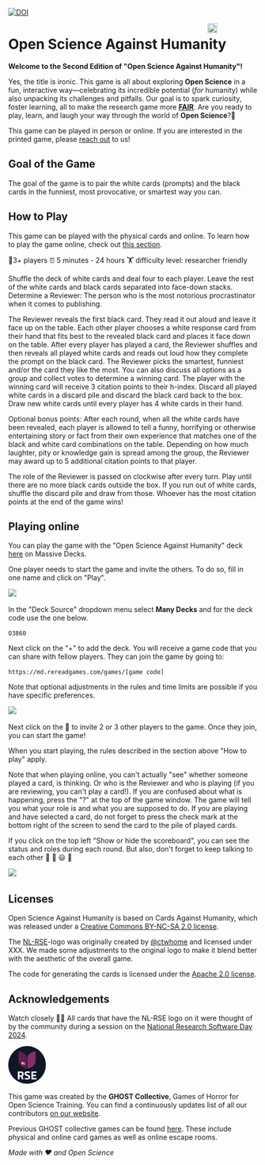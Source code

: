 [![DOI](https://zenodo.org/badge/DOI/10.5281/zenodo.10017280.svg)](https://doi.org/10.5281/zenodo.10017280)

<img src="images/GHOST.gif" width="20%" height="20%" align="right">

# Open Science Against Humanity

**Welcome to the Second Edition of "Open Science Against Humanity"!**

Yes, the title is ironic. This game is all about exploring **Open Science** in a fun, interactive way—celebrating its incredible potential (*for* humanity) while also unpacking its challenges and pitfalls. Our goal is to spark curiosity, foster learning, all to make the research game more [**FAIR**](https://www.go-fair.org/fair-principles/).
Are you ready to play, learn, and laugh your way through the world of **Open Science**?🙌

This game can be played in person or online. If you are interested in the printed game, please [reach out](rdm@vu.nl) to us!

## Goal of the Game

The goal of the game is to pair the white cards (prompts) and the black cards in the funniest, most provocative, or smartest way you can.

## How to Play

This game can be played with the physical cards and online. To learn how to play the game online, check out [this section](#playing-online).

🧍3+ players		⏰ 5 minutes - 24 hours	🏋️ difficulty level: researcher friendly

Shuffle the deck of white cards and deal four to each player. Leave the rest of the white cards and black cards separated into face-down stacks. Determine a Reviewer: The person who is the most notorious procrastinator when it comes to publishing.

The Reviewer reveals the first black card. They read it out aloud and leave it face up on the table. Each other player chooses a white response card from their hand that fits best to the revealed black card and places it face down on the table. After every player has played a card, the Reviewer shuffles and then reveals all played white cards and reads out loud how they complete the prompt on the black card. The Reviewer picks the smartest, funniest and/or the card they like the most. You can also discuss all options as a group and collect votes to determine a winning card. The player with the winning card will receive 3 citation points to their h-index.
Discard all played white cards in a discard pile and discard the black card back to the box. Draw new white cards until every player has 4 white cards in their hand.

Optional bonus points: After each round, when all the white cards have been revealed, each player is allowed to tell a funny, horrifying or otherwise entertaining story or fact from their own experience that matches one of the black and white card combinations on the table. Depending on how much laughter, pity or knowledge gain is spread among the group, the Reviewer may award up to 5 additional citation points to that player.

The role of the Reviewer is passed on clockwise after every turn. Play until there are no more black cards outside the box. If you run out of white cards, shuffle the discard pile and draw from those. Whoever has the most citation points at the end of the game wins!

## Playing online

You can play the game with the "Open Science Against Humanity" deck <a href="https://md.rereadgames.com/" target="_blank">here</a> on Massive Decks.

One player needs to start the game and invite the others. To do so, fill in one name and click on "Play".

![](images/OnlineInstructions1.png)

In the "Deck Source" dropdown menu select **Many Decks** and for the deck code use the one below.

```
O3860
```

Next click on the "+" to add the deck. You will receive a game code that you can share with fellow players. They can join the game by going to:

```
https://md.rereadgames.com/games/[game code]
```

Note that optional adjustments in the rules and time limits are possible if you have specific preferences.

![](images/OnlineInstructions2.png)

Next click on the :loudspeaker: to invite 2 or 3 other players to the game.
Once they join, you can start the game!

When you start playing, the rules described in the section above "How to play" apply.

Note that when playing online, you can't actually "see" whether someone played a card, is thinking. Or who is the Reviewer and who is playing (if you are reviewing, you can't play a card!). If you are confused about what is happening, press the "?" at the top of the game window. The game will tell you what your role is and what you are supposed to do. If you are playing and have selected a card, do not forget to press the check mark at the bottom right of the screen to send the card to the pile of played cards.

If you click on the top left "Show or hide the scoreboard", you can see the status and roles during each round. But also, don't forget to keep talking to each other :game_die: :ghost: :smiley: :game_die:

![](images/OnlineInstructions3.png)

## Licenses

Open Science Against Humanity is based on Cards Against Humanity, which was released under a [Creative Commons BY-NC-SA 2.0 license](https://creativecommons.org/licenses/by-nc-sa/2.0/).

The [NL-RSE](https://nl-rse.org/)-logo was originally created by [@ctwhome](https://www.ctwhome.com) and licensed under XXX. We made some adjustments to the original logo to make it blend better with the aesthetic of the overall game.

The code for generating the cards is licensed under the [Apache 2.0 license](https://www.apache.org/licenses/LICENSE-2.0).

## Acknowledgements

Watch closely 🕵️‍♀️ All cards that have the NL-RSE logo on it were thought of by the community during a session on the [National Research Software Day 2024](https://www.esciencecenter.nl/national-research-software-day-2024/).

<img src="nlrse_whitelogo.png" width="15%" height="15%">

This game was created by the **GHOST Collective**, Games of Horror for Open Science Training. You can find a continuously updates list of all our contributors [on our website](https://ghostcollective.github.io/).

Previous GHOST collective games can be found [here](https://ghostcollective.github.io/games.html). These include physical and online card games as well as online escape rooms.

*Made with ♥ and Open Science*
